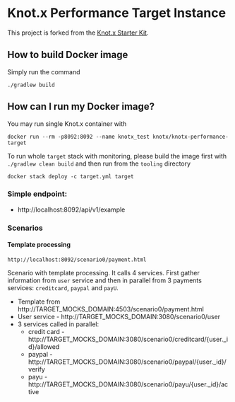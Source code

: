 # Knot.x Performance Target Instance
This project is forked from the [Knot.x Starter Kit](https://github.com/Knotx/knotx-starter-kit).

## How to build Docker image
Simply run the command
```
./gradlew build
```

## How can I run my Docker image?
You may run single Knot.x container with
```
docker run --rm -p8092:8092 --name knotx_test knotx/knotx-performance-target
```

To run whole `target` stack with monitoring, please build the image first with `./gradlew clean build`
and then run from the `tooling` directory
```
docker stack deploy -c target.yml target
```

### Simple endpoint:
- http://localhost:8092/api/v1/example

### Scenarios

#### Template processing 

```
http://localhost:8092/scenario0/payment.html
```
 
Scenario with template processing. It calls 4 services. First gather information from `user` service and then in parallel from 3 payments services: `creditcard`, `paypal` and `payU`.

 - Template from http://TARGET_MOCKS_DOMAIN:4503/scenario0/payment.html
 - User service - http://TARGET_MOCKS_DOMAIN:3080/scenario0/user
 - 3 services called in parallel:
    - credit card - http://TARGET_MOCKS_DOMAIN:3080/scenario0/creditcard/{user._id}/allowed
    - paypal - http://TARGET_MOCKS_DOMAIN:3080/scenario0/paypal/{user._id}/verify
    - payu - http://TARGET_MOCKS_DOMAIN:3080/scenario0/payu/{user._id}/active